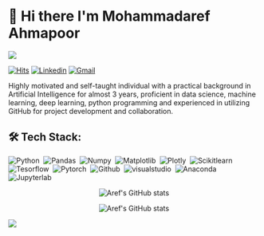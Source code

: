 # :wave: Hi there I'm Mohammadaref Ahmapoor
[![](./file/header.png)](#)

[![Hits](https://hits.seeyoufarm.com/api/count/incr/badge.svg?url=https%3A%2F%2Fgithub.com%2FMohammadarefAhmadpoor&count_bg=%2370DC1E&title_bg=%23262E2E&icon=github.svg&icon_color=%23FFFFFF&title=+&edge_flat=false)](https://hits.seeyoufarm.com)
[![Linkedin](https://img.shields.io/badge/-LinkedIn-blue?style=flat&logo=Linkedin&logoColor=white)]( https://www.linkedin.com/in/mohammadaref-ahmadpoor/)
[![Gmail](https://img.shields.io/badge/-Gmail-c14438?style=flat&logo=Gmail&logoColor=white)](mailto:mohammadarefahmadpoor@gmail.com)
<!---[![Github](https://img.shields.io/github/followers/MohammadarefAhmadpoor?label=Follow&style=social)](https://github.com/MohammadarefAhmadpoor) --->
 Highly motivated and self-taught individual with a practical background in Artificial Intelligence for almost 3 years, proficient in data science, machine learning, deep learning, python programming and experienced in utilizing GitHub for project development and collaboration.


## 🛠️ Tech Stack:
![Python](https://img.shields.io/badge/-Python-555?style=flat&logo=python)&nbsp;
![Pandas](https://img.shields.io/badge/-Pandas-555?style=flat&logo=Pandas)&nbsp;
![Numpy](https://img.shields.io/badge/-Numpy-555?style=flat&logo=numpy)&nbsp;
![Matplotlib](https://img.shields.io/badge/-Matplotlib-555?style=flat&)&nbsp;
![Plotly](https://img.shields.io/badge/-plotly-555?style=flat&logo=Plotly)&nbsp;
![Scikitlearn](https://img.shields.io/badge/-Scikitlearn-555?style=flat&logo=Scikitlearn)&nbsp;
![Tesorflow](https://img.shields.io/badge/-tensorflow-555?style=flat&logo=Tensorflow)&nbsp;
![Pytorch](https://img.shields.io/badge/-pytorch-555?style=flat&logo=Pytorch)&nbsp;
![Github](https://img.shields.io/badge/-Github-555?style=flat&logo=GitHub)&nbsp;
![visualstudio](https://img.shields.io/badge/-visualstudio-555?style=flat&logo=Visualstudio)&nbsp;
![Anaconda](https://img.shields.io/badge/-Anaconda-555?style=flat&logo=Anaconda)&nbsp;
![Jupyterlab](https://img.shields.io/badge/-JupyterLab-555?style=flat&logo=Jupyter)&nbsp;


<p align="center">
  <img src="https://github-readme-stats.vercel.app/api?username=MohammadarefAhmadpoor&show_icons=true&theme=monokai" alt="Aref's GitHub stats" /><br />
</p>
<p align="center">
  <img src="https://github-readme-stats.vercel.app/api/top-langs/?username=MohammadarefAhmadpoor&hide=jupyter%20notebook&theme=monokai&langs_count=10&layout=compact" alt="Aref's GitHub stats" /><br />
</p>

![](https://komarev.com/ghpvc/?username=MohammadarefAhmadpoor&color=green)

